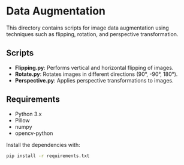 # Data Augmentation

This directory contains scripts for image data augmentation using techniques such as flipping, rotation, and perspective transformation.

## Scripts
- **Flipping.py**: Performs vertical and horizontal flipping of images.
- **Rotate.py**: Rotates images in different directions (90°, -90°, 180°).
- **Perspective.py**: Applies perspective transformations to images.

## Requirements
- Python 3.x
- Pillow
- numpy
- opencv-python

Install the dependencies with:
```bash
pip install -r requirements.txt
```
